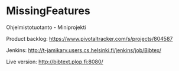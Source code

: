 MissingFeatures
===============

Ohjelmistotuotanto - Miniprojekti


Product backlog: https://www.pivotaltracker.com/s/projects/804587

Jenkins: http://t-jamikarv.users.cs.helsinki.fi/jenkins/job/Bibtex/

Live version: http://bibtext.plop.fi:8080/

